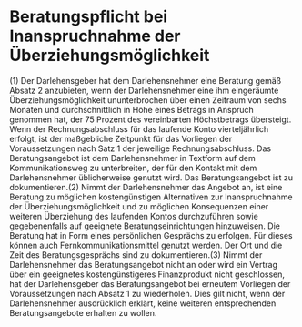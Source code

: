 # Beratungspflicht bei Inanspruchnahme der Überziehungsmöglichkeit

(1) Der Darlehensgeber hat dem Darlehensnehmer eine Beratung gemäß Absatz 2 anzubieten, wenn der Darlehensnehmer eine ihm eingeräumte Überziehungsmöglichkeit ununterbrochen über einen Zeitraum von sechs Monaten und durchschnittlich in Höhe eines Betrags in Anspruch genommen hat, der 75 Prozent des vereinbarten Höchstbetrags übersteigt. Wenn der Rechnungsabschluss für das laufende Konto vierteljährlich erfolgt, ist der maßgebliche Zeitpunkt für das Vorliegen der Voraussetzungen nach Satz 1 der jeweilige Rechnungsabschluss. Das Beratungsangebot ist dem Darlehensnehmer in Textform auf dem Kommunikationsweg zu unterbreiten, der für den Kontakt mit dem Darlehensnehmer üblicherweise genutzt wird. Das Beratungsangebot ist zu dokumentieren.(2) Nimmt der Darlehensnehmer das Angebot an, ist eine Beratung zu möglichen kostengünstigen Alternativen zur Inanspruchnahme der Überziehungsmöglichkeit und zu möglichen Konsequenzen einer weiteren Überziehung des laufenden Kontos durchzuführen sowie gegebenenfalls auf geeignete Beratungseinrichtungen hinzuweisen. Die Beratung hat in Form eines persönlichen Gesprächs zu erfolgen. Für dieses können auch Fernkommunikationsmittel genutzt werden. Der Ort und die Zeit des Beratungsgesprächs sind zu dokumentieren.(3) Nimmt der Darlehensnehmer das Beratungsangebot nicht an oder wird ein Vertrag über ein geeignetes kostengünstigeres Finanzprodukt nicht geschlossen, hat der Darlehensgeber das Beratungsangebot bei erneutem Vorliegen der Voraussetzungen nach Absatz 1 zu wiederholen. Dies gilt nicht, wenn der Darlehensnehmer ausdrücklich erklärt, keine weiteren entsprechenden Beratungsangebote erhalten zu wollen. 

